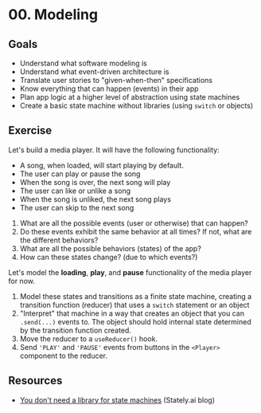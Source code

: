 # 00. Modeling

## Goals

- Understand what software modeling is
- Understand what event-driven architecture is
- Translate user stories to "given-when-then" specifications
- Know everything that can happen (events) in their app
- Plan app logic at a higher level of abstraction using state machines
- Create a basic state machine without libraries (using `switch` or objects)

## Exercise

Let's build a media player. It will have the following functionality:

- A song, when loaded, will start playing by default.
- The user can play or pause the song
- When the song is over, the next song will play
- The user can like or unlike a song
- When the song is unliked, the next song plays
- The user can skip to the next song

1. What are all the possible events (user or otherwise) that can happen?
2. Do these events exhibit the same behavior at all times? If not, what are the different behaviors?
3. What are all the possible behaviors (states) of the app?
4. How can these states change? (due to which events?)

Let's model the **loading**, **play**, and **pause** functionality of the media player for now.

1. Model these states and transitions as a finite state machine, creating a transition function (reducer) that uses a `switch` statement or an object
1. "Interpret" that machine in a way that creates an object that you can `.send(...)` events to. The object should hold internal state determined by the transition function created.
1. Move the reducer to a `useReducer()` hook.
1. Send `'PLAY'` and `'PAUSE'` events from buttons in the `<Player>` component to the reducer.

## Resources

- [You don't need a library for state machines](https://stately.ai/blog/you-dont-need-a-library-for-state-machines) (Stately.ai blog)

